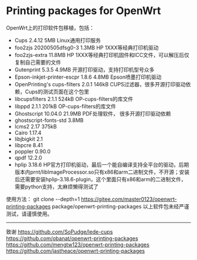 # Printing packages for OpenWrt

OpenWrt上的打印软件包移植，包括：

- Cups 2.4.12							  5MB
  Linux通用打印服务
- foo2zjs 20200505dfsg0-3				  1.3MB
  HP 1XXX等经典打印机驱动
- foo2zjs-extra							 11.8MB
  HP 1XXX等经典打印机固件和ICC文件，可以解压后仅复制自己需要的文件
- Gutenprint 5.3.5						   4.9MB
  开源打印驱动，支持打印机型号众多
- Epson-inkjet-printer-escpr 1.8.6  		4.8MB
  Epson喷墨打印机驱动
- OpenPrinting's cups-filters 2.0.1			146kB
  CUPS过滤器，很多开源打印驱动依赖，Cups的测试页面在这个包里
- libcupsfilters 2.1.1						524kB
  OP-cups-filters的库文件
- libppd 2.1.1								201kB
  OP-cups-filters的库文件
- Ghostscript 10.04.0    					21.9MB
  PDF处理软件， 很多开源打印驱动依赖
- ghostscript-fonts-std    					 3.8MB
- lcms2 2.17 								375kB
- Cairo 1.17.4
- libjbigkit 2.1
- libpcre 8.41
- poppler 0.90.0
- qpdf 12.2.0
- hplip 3.18.6
  HP官方打印机驱动，最后一个能自编译支持全平台的驱动，后期版本内prnt/libImageProcessor.so只有x86和arm二进制文件，不开源；安装后还需要安装hplip-3.18.6-plugin，这个里面只有x86和arm的二进制文件，需要python支持，太麻烦懒得测试了

使用方法：
git clone --depth=1 https://gitee.com/master0123/openwrt-printing-packages package/openwrt-printing-packages
以上软件包未经严谨测试，请谨慎使用。

--------------------------------------------
致谢
https://github.com/SoPudge/lede-cups
https://github.com/obanat/openwrt-printing-packages
https://github.com/mengtw123/openwrt-printing-packages
https://github.com/jastheace/openwrt-printing-packages